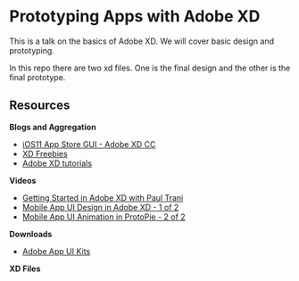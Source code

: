 # Prototyping Apps with Adobe XD 

This is a talk on the basics of Adobe XD. We will cover basic design and prototyping.

In this repo there are two xd files. One is the final design and the other is the final prototype.

## Resources

**Blogs and Aggregation**

* [iOS11 App Store GUI - Adobe XD CC](https://xdresources.co/post/ios11-app-store-gui-adobe-xd-cc)
* [XD Freebies](https://freebiesui.com/xd-freebies/)
* [Adobe XD tutorials](https://helpx.adobe.com/xd/tutorials.html)

**Videos**

* [Getting Started in Adobe XD with Paul Trani](https://www.youtube.com/watch?v=XzghQlHE5wY)
* [Mobile App UI Design in Adobe XD - 1 of 2](https://www.youtube.com/watch?v=CnfXJ2qjv5I&index=28&list=WL&t=0s)
* [Mobile App UI Animation in ProtoPie - 2 of 2](https://www.youtube.com/watch?v=juySuxeg80A)

**Downloads**

* [Adobe App UI Kits](https://helpx.adobe.com/xd/how-to/design-app-ui-resource-kit.html)

**XD Files**